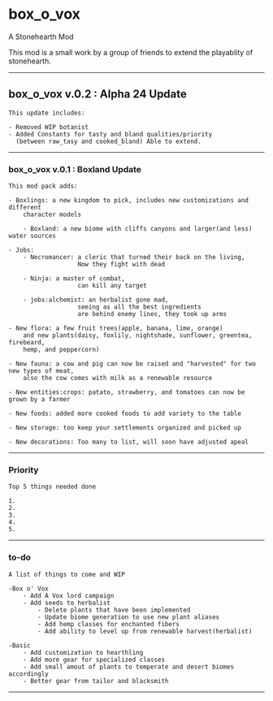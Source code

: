 # box_o_vox

A Stonehearth Mod

This mod is a small work by a group of friends to extend the playablity of stonehearth.
_____________________________________________________________________________________

## box_o_vox v.0.2 : Alpha 24 Update

    This update includes:

    - Removed WIP botanist
    - Added Constants for tasty and bland qualities/priority
      (between raw_tasy and cooked_bland) Able to extend.

_____________________________________________________________________________________

### box_o_vox v.0.1 : Boxland Update

    This mod pack adds:

    - Boxlings: a new kingdom to pick, includes new customizations and different
        character models

        - Boxland: a new biome with cliffs canyons and larger(and less) water sources

    - Jobs:
        - Necromancer: a cleric that turned their back on the living,
                       Now they fight with dead

        - Ninja: a master of combat,
                       can kill any target

        - jobs:alchemist: an herbalist gone mad,
                       seeing as all the best ingredients
                       are behind enemy lines, they took up arms

    - New flora: a few fruit trees(apple, banana, lime, orange)
        and new plants(daisy, foxlily, nightshade, sunflower, greentea, firebeard,
        hemp, and peppercorn)

    - New fauna: a cow and pig can now be raised and "harvested" for two new types of meat,
        also the cow comes with milk as a renewable resource

    - New entities:crops: patato, strawberry, and tomatoes can now be grown by a farmer

    - New foods: added more cooked foods to add variety to the table

    - New storage: too keep your settlements organized and picked up

    - New decorations: Too many to list, will soon have adjusted apeal

_____________________________________________________________________________________

### Priority

    Top 5 things needed done

    1.
    2.
    3.
    4.
    5.

_____________________________________________________________________________________

### to-do

    A list of things to come and WIP

    -Box o' Vox
        - Add A Vox lord campaign
        - Add seeds to herbalist
            - Delete plants that have been implemented
            - Update biome generation to use new plant aliases
            - Add hemp classes for enchanted fibers
            - Add ability to level up from renewable harvest(herbalist)

    -Basic
        - Add customization to hearthling
        - Add more gear for specialized classes
        - Add small amout of plants to temperate and desert biomes accordingly
        - Better gear from tailor and blacksmith

_____________________________________________________________________________________
